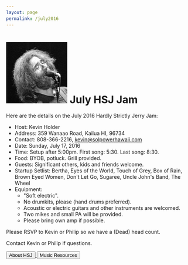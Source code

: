 ```yaml
---
layout: page
permalink: /july2016
---
```



<h1><img class="ui avatar image" src="/images/jerryavatar.jpg"> July HSJ Jam</h1>

Here are the details on the July 2016 Hardly Strictly Jerry Jam:

  * Host: Kevin Holder
  * Address: 359 Wanaao Road, Kailua HI, 96734
  * Contact: 808-366-2216, kevin@solpowerhawaii.com
  * Date: Sunday, July 17, 2016
  * Time: Setup after 5:00pm. First song: 5:30. Last song: 8:30.
  * Food: BYOB, potluck. Grill provided. 
  * Guests: Significant others, kids and friends welcome. 
  * Startup Setlist: Bertha, Eyes of the World, Touch of Grey, Box of Rain, Brown Eyed Women, Don't Let Go, Sugaree, Uncle John's Band, The Wheel
  * Equipment: 
    * "Soft electric". 
    * No drumkits, please (hand drums preferred). 
    * Acoustic or electric guitars and other instruments are welcomed.
    * Two mikes and small PA will be provided. 
    * Please bring own amp if possible. 

Please RSVP to Kevin or Philip so we have a (Dead) head count.

Contact Kevin or Philip if questions.
  
<a href="/">
  <button class="ui primary button">About HSJ</button>
</a>
<a href="/resources">
  <button class="ui primary button">Music Resources</button>
</a>

